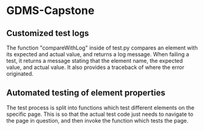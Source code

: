 # GDMS-Capstone

## Customized test logs

The function "compareWithLog" inside of test.py compares an element with its expected and actual value, and returns a log message.
When failing a test, it returns a message stating that the element name, the expected value, and actual value. It also provides a traceback of where the error originated.

## Automated testing of element properties

The test process is split into functions which test different elements on the specific page. This is so that the actual test code just needs to navigate to the page in question, 
and then invoke the function which tests the page.
